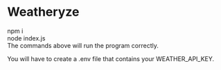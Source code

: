 # Weatheryze
npm i <br />
node index.js
<br />
The commands above will run the program correctly.

You will have to create a .env file that contains your WEATHER_API_KEY.
